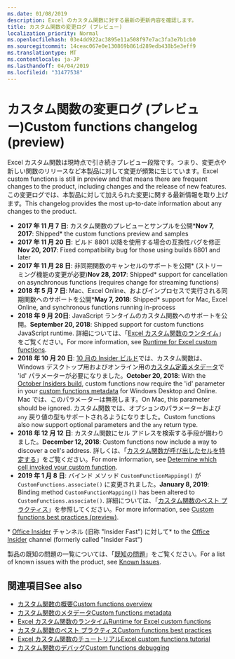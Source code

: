 ```yaml
---
ms.date: 01/08/2019
description: Excel のカスタム関数に対する最新の更新内容を確認します。
title: カスタム関数の変更ログ (プレビュー)
localization_priority: Normal
ms.openlocfilehash: 03e4dd922ac3895e11a508f97e7ac3fa3e7b1cb0
ms.sourcegitcommit: 14ceac067e0e130869b861d289edb438b5e3eff9
ms.translationtype: MT
ms.contentlocale: ja-JP
ms.lasthandoff: 04/04/2019
ms.locfileid: "31477538"
---
```

# <a name="custom-functions-changelog-preview"></a><span data-ttu-id="b7225-103">カスタム関数の変更ログ (プレビュー)</span><span class="sxs-lookup"><span data-stu-id="b7225-103">Custom functions changelog (preview)</span></span>

<span data-ttu-id="b7225-104">Excel カスタム関数は現時点で引き続きプレビュー段階です。つまり、変更点や新しい関数のリリースなど本製品に対して変更が頻繁に生じています。</span><span class="sxs-lookup"><span data-stu-id="b7225-104">Excel custom functions is still in preview and that means there are frequent changes to the product, including changes and the release of new features.</span></span> <span data-ttu-id="b7225-105">この変更ログでは、本製品に対して加えられた変更に関する最新情報を取り上げます。</span><span class="sxs-lookup"><span data-stu-id="b7225-105">This changelog provides the most up-to-date information about any changes to the product.</span></span>

- <span data-ttu-id="b7225-106">**2017 年 11 月 7 日**: カスタム関数のプレビューとサンプルを公開\*</span><span class="sxs-lookup"><span data-stu-id="b7225-106">**Nov 7, 2017**: Shipped\* the custom functions preview and samples</span></span>
- <span data-ttu-id="b7225-107">**2017 年 11 月 20 日**: ビルド 8801 以降を使用する場合の互換性バグを修正</span><span class="sxs-lookup"><span data-stu-id="b7225-107">**Nov 20, 2017**: Fixed compatibility bug for those using builds 8801 and later</span></span>
- <span data-ttu-id="b7225-108">**2017 年 11 月 28 日**: 非同期関数のキャンセルのサポートを公開\* (ストリーミング機能の変更が必要)</span><span class="sxs-lookup"><span data-stu-id="b7225-108">**Nov 28, 2017**: Shipped\* support for cancellation on asynchronous functions (requires change for streaming functions)</span></span>
- <span data-ttu-id="b7225-109">**2018 年 5 月 7 日**: Mac、Excel Online、およびインプロセスで実行される同期関数へのサポートを公開\*</span><span class="sxs-lookup"><span data-stu-id="b7225-109">**May 7, 2018**: Shipped\* support for Mac, Excel Online, and synchronous functions running in-process</span></span>
- <span data-ttu-id="b7225-110">**2018 年 9 月 20日**: JavaScript ランタイムのカスタム関数へのサポートを公開。</span><span class="sxs-lookup"><span data-stu-id="b7225-110">**September 20, 2018**: Shipped support for custom functions JavaScript runtime.</span></span> <span data-ttu-id="b7225-111">詳細については、「[Excel カスタム関数のランタイム](custom-functions-runtime.md)」をご覧ください。</span><span class="sxs-lookup"><span data-stu-id="b7225-111">For more information, see [Runtime for Excel custom functions](custom-functions-runtime.md).</span></span>
- <span data-ttu-id="b7225-112">**2018 年 10 月 20 日**: [10 月の Insider ビルド](https://support.office.com/en-us/article/what-s-new-for-office-insiders-c152d1e2-96ff-4ce9-8c14-e74e13847a24)では、カスタム関数は、 Windows デスクトップ用およびオンライン用の[カスタム定義メタデータ](custom-functions-json.md)で 'id' パラメーターが必要になりました。</span><span class="sxs-lookup"><span data-stu-id="b7225-112">**October 20, 2018**: With the [October Insiders build](https://support.office.com/en-us/article/what-s-new-for-office-insiders-c152d1e2-96ff-4ce9-8c14-e74e13847a24), custom functions now require the 'id' parameter in your [custom functions metadata](custom-functions-json.md) for Windows Desktop and Online.</span></span> <span data-ttu-id="b7225-113">Mac では、このパラメーターは無視します。</span><span class="sxs-lookup"><span data-stu-id="b7225-113">On Mac, this parameter should be ignored.</span></span> <span data-ttu-id="b7225-114">カスタム関数では、オプションのパラメーターおよび `any` 戻り値の型もサポートされるようになりました。</span><span class="sxs-lookup"><span data-stu-id="b7225-114">Custom functions also now support optional parameters and the `any` return type.</span></span>
- <span data-ttu-id="b7225-115">**2018 年 12 月 12 日**: カスタム関数にセル アドレスを検索する手段が備わりました。</span><span class="sxs-lookup"><span data-stu-id="b7225-115">**December 12, 2018**: Custom functions now include a way to discover a cell's address.</span></span> <span data-ttu-id="b7225-116">詳しくは、「[カスタム関数が呼び出したセルを特定する](custom-functions-overview.md#determine-which-cell-invoked-your-custom-function)」をご覧ください。</span><span class="sxs-lookup"><span data-stu-id="b7225-116">For more information, see [Determine which cell invoked your custom function](custom-functions-overview.md#determine-which-cell-invoked-your-custom-function).</span></span>
- <span data-ttu-id="b7225-117">**2019 年 1 月 8 日**: バインド メソッド `CustomFunctionMapping()` が `CustomFunctions.associate()` に変更されました。</span><span class="sxs-lookup"><span data-stu-id="b7225-117">**January 8, 2019**: Binding method `CustomFunctionMapping()` has been altered to `CustomFunctions.associate()`.</span></span> <span data-ttu-id="b7225-118">詳細については、「[カスタム関数のベスト プラクティス](custom-functions-best-practices.md)」を参照してください。</span><span class="sxs-lookup"><span data-stu-id="b7225-118">For more information, see [Custom functions best practices (preview)](custom-functions-best-practices.md).</span></span>

<span data-ttu-id="b7225-119">\* [Office Insider](https://products.office.com/office-insider) チャンネル (旧称 "Insider Fast") に対して</span><span class="sxs-lookup"><span data-stu-id="b7225-119">\* to the [Office Insider](https://products.office.com/office-insider) channel (formerly called "Insider Fast")</span></span>

<span data-ttu-id="b7225-120">製品の既知の問題の一覧については、「[既知の問題](custom-functions-overview.md#known-issues)」をご覧ください。</span><span class="sxs-lookup"><span data-stu-id="b7225-120">For a list of known issues with the product, see [Known Issues](custom-functions-overview.md#known-issues).</span></span> 

## <a name="see-also"></a><span data-ttu-id="b7225-121">関連項目</span><span class="sxs-lookup"><span data-stu-id="b7225-121">See also</span></span>

* [<span data-ttu-id="b7225-122">カスタム関数の概要</span><span class="sxs-lookup"><span data-stu-id="b7225-122">Custom functions overview</span></span>](custom-functions-overview.md)
* [<span data-ttu-id="b7225-123">カスタム関数のメタデータ</span><span class="sxs-lookup"><span data-stu-id="b7225-123">Custom functions metadata</span></span>](custom-functions-json.md)
* [<span data-ttu-id="b7225-124">Excel カスタム関数のランタイム</span><span class="sxs-lookup"><span data-stu-id="b7225-124">Runtime for Excel custom functions</span></span>](custom-functions-runtime.md)
* [<span data-ttu-id="b7225-125">カスタム関数のベスト プラクティス</span><span class="sxs-lookup"><span data-stu-id="b7225-125">Custom functions best practices</span></span>](custom-functions-best-practices.md)
* [<span data-ttu-id="b7225-126">Excel カスタム関数のチュートリアル</span><span class="sxs-lookup"><span data-stu-id="b7225-126">Excel custom functions tutorial</span></span>](../tutorials/excel-tutorial-create-custom-functions.md)
* [<span data-ttu-id="b7225-127">カスタム関数のデバッグ</span><span class="sxs-lookup"><span data-stu-id="b7225-127">Custom functions debugging</span></span>](custom-functions-debugging.md)